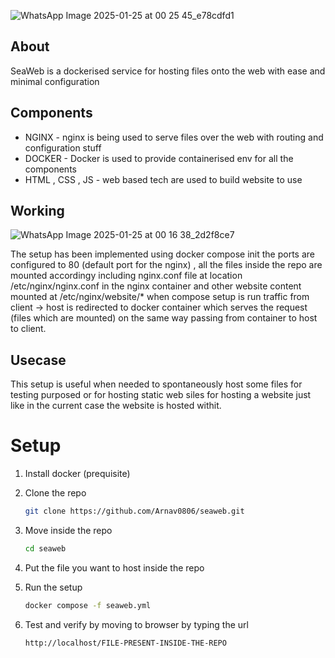 
![WhatsApp Image 2025-01-25 at 00 25 45_e78cdfd1](https://github.com/user-attachments/assets/84cbd949-f74b-47f2-bf76-f68f13cc8bc4)

## About 
SeaWeb is a dockerised service for hosting files onto the web with ease and minimal configuration 



## Components 
* NGINX - nginx is being used to serve files over the web with routing and configuration stuff 
* DOCKER - Docker is used to provide containerised env for all the components 
* HTML , CSS , JS  - web based tech are used to build website to use 


## Working 
![WhatsApp Image 2025-01-25 at 00 16 38_2d2f8ce7](https://github.com/user-attachments/assets/a6758d42-e404-46ee-be2c-c9336b4baff3)

The setup has been implemented using docker compose init the ports are configured to 80 (default port for the nginx) , all the files inside the repo are mounted accordingy including nginx.conf file at location /etc/nginx/nginx.conf in the nginx container and other website content mounted at /etc/nginx/website/* when compose setup is run traffic from client -> host is redirected to docker container which serves the request (files which are mounted) on the same way passing from container to host to client.    


## Usecase 
This setup is useful when needed to spontaneously host some files for testing purposed or for hosting static web siles for hosting a website just like in the current case the website is hosted withit.


# Setup 
1. Install docker (prequisite)
   
3. Clone the repo
     ```bash
     git clone https://github.com/Arnav0806/seaweb.git 
     ```
     
4. Move inside the repo
   ```bash
   cd seaweb
   ```
   
5. Put the file you want to host inside the repo
   
4. Run the setup
   ```bash
   docker compose -f seaweb.yml
   ```
   
5. Test and verify by moving to browser by typing the url
   ```text
   http://localhost/FILE-PRESENT-INSIDE-THE-REPO
   ```
   
